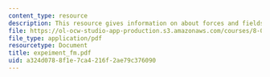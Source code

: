 ```yaml
---
content_type: resource
description: This resource gives information on about forces and fields.
file: https://ol-ocw-studio-app-production.s3.amazonaws.com/courses/8-01x-physics-i-classical-mechanics-with-an-experimental-focus-fall-2002/a324d0788f1e7ca4216f2ae79c376090_expeiment_fm.pdf
file_type: application/pdf
resourcetype: Document
title: expeiment_fm.pdf
uid: a324d078-8f1e-7ca4-216f-2ae79c376090
---
```

